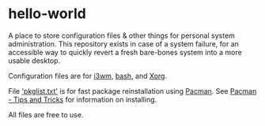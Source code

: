 # hello-world
A place to store configuration files & other things for personal system administration. This repository exists in case of a system failure, for an accessible way to quickly revert a fresh bare-bones system into a more usable desktop.

Configuration files are for [i3wm](https://www.i3wm.org), [bash](https://www.gnu.org/software/bash/), and [Xorg](https://wiki.archlinux.org/index.php/xorg).

File ['pkglist.txt'](https://github.com/ixAp0c/hello-world/pacman.txt) is for fast package reinstallation using [Pacman](https://wiki.archlinux.org/index.php/pacman). See [Pacman - Tips and Tricks](https://wiki.archlinux.org/index.php/Pacman/Tips_and_tricks#List_of_installed_packages) for information on installing.

All files are free to use.
